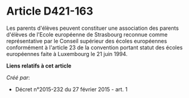 # Article D421-163

Les parents d'élèves peuvent constituer une association des parents d'élèves de l'Ecole européenne de Strasbourg reconnue
comme représentative par le Conseil supérieur des écoles européennes conformément à l'article 23 de la convention portant
statut des écoles européennes faite à Luxembourg le 21 juin 1994.

**Liens relatifs à cet article**

_Créé par_:

  - Décret n°2015-232 du 27 février 2015 - art. 1

